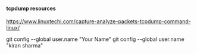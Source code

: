 #### tcpdump resources
https://www.linuxtechi.com/capture-analyze-packets-tcpdump-command-linux/

git config --global user.name "Your Name"
git config --global user.name "kiran sharma"

